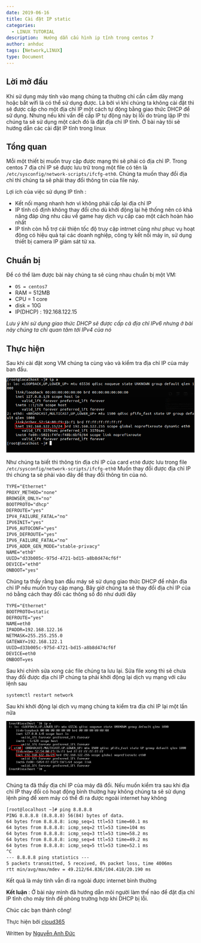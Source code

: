 ```yaml
---
date: 2019-06-16
title: Cài đặt IP static
categories:
  - LINUX TUTORIAL
description:  Hướng dẫn cấu hình ip tĩnh trong centos 7
author: anhduc
tags: [Network,LINUX]
type: Document
---
```


## Lời mở đầu
Khi sử dụng máy tính vào mạng chúng ta thường chỉ cần cắm dây mạng hoặc bắt wifi là có thể sử dụng được. Là bởi vì khi chúng ta không cài đặt thì sẽ được cấp cho một địa chỉ IP một cách tự động bằng giao thức DHCP để sử dụng. Nhưng nếu khi vấn đề cấp IP tự động này bị lỗi do trùng lặp IP thì chúng ta sẽ sử dụng một cách đó là đặt địa chỉ IP tĩnh. Ở bài này tôi sẽ hướng dẫn các cài đặt IP tĩnh trong linux

## Tổng quan 
Mỗi một thiết bị muốn truy cập được mạng thì sẽ phải có địa chỉ IP. Trong centos 7 địa chỉ IP sẽ được lưu trữ trong một file có tên là `/etc/sysconfig/network-scripts/ifcfg-eth0`. Chúng ta muốn thay đổi địa chỉ thì chúng ta sẽ phải thay đổi thông tin của file này.

Lợi ích của việc sử dụng IP tĩnh :
- Kết nối mạng nhanh hơn vì không phải cấp lại địa chỉ IP 
- IP tĩnh cố định không thay đổi cho dù khởi động lại hệ thống nên có khả năng đáp ứng nhu cầu về game hay dịch vụ cấp cao một cách hoàn hảo nhất
-  IP tĩnh còn hỗ trợ cải thiện tốc độ truy cập intrnet cũng như phục vụ hoạt động có hiệu quả tại các doanh nghiệp, công ty kết nối máy in, sử dụng thiết bị camera IP giám sát từ xa.

## Chuẩn bị
Để có thể làm được bài này chúng ta sẽ cùng nhau chuẩn bị một VM: 
- `OS = centos7`
- RAM = 512MB
- CPU = 1 core
- disk = 10G
- IP(DHCP) : 192.168.122.15

*Lưu ý khi sử dụng giao thức DHCP sẽ được cấp cả địa chỉ IPv6 nhưng ở bài này chúng ta chỉ quan tâm tới IPv4 của nó*  

## Thực hiện 
Sau khi cài đặt xong VM chúng ta cùng vào và kiểm tra địa chỉ IP của máy ban đầu.

![](/images/img-network/ip-static/screenshot_4.png)

Như chúng ta biết thì thông tin địa chỉ IP của card `eth0` được lưu trong file `/etc/sysconfig/network-scripts/ifcfg-eth0` Muốn thay đổi được địa chỉ  IP thì chúng ta sẽ phải vào đây để thay đổi thông tin của nó.
```
TYPE="Ethernet"
PROXY_METHOD="none"
BROWSER_ONLY="no"
BOOTPROTO="dhcp"
DEFROUTE="yes"
IPV4_FAILURE_FATAL="no"
IPV6INIT="yes"
IPV6_AUTOCONF="yes"
IPV6_DEFROUTE="yes"
IPV6_FAILURE_FATAL="no"
IPV6_ADDR_GEN_MODE="stable-privacy"
NAME="eth0"
UUID="d33b005c-975d-4721-bd15-a8b8d474cf6f"
DEVICE="eth0"
ONBOOT="yes"
```

Chúng ta thấy rằng ban đầu máy sẽ sử dụng giao thức DHCP để nhận địa chỉ IP nếu  muốn truy cập mạng. Bây giờ chúng ta sẽ thay đổi địa chỉ IP của nó bằng cách thay đổi các thông số đó như dưới đây
```
TYPE="Ethernet"
BOOTPROTO=static
DEFROUTE="yes"
NAME=eth0
IPADDR=192.168.122.16
NETMASK=255.255.255.0
GATEWAY=192.168.122.1
UUID=d33b005c-975d-4721-bd15-a8b8d474cf6f
DEVICE=eth0
ONBOOT=yes
```
Sau khi chỉnh sửa xong các file chúng ta lưu lại. Sửa file xong thì sẽ chưa thay đổi được địa chỉ IP chúng ta phải khởi động lại dịch vụ mạng với câu lệnh sau
```
systemctl restart network
```

Sau khi khởi động lại dịch vụ mạng chúng ta kiểm tra địa chỉ IP lại một lần nữa 

![](/images/img-network/ip-static/screenshot_1.png)

Chúng ta đã thấy địa chỉ IP của máy đã đổi. Nếu muốn kiểm tra sau khi địa chỉ IP thay đổi có hoạt động bình thường hay không chúng ta sẽ sử dụng lệnh ping để xem máy có thể đi ra được ngoài internet hay không 
```
[root@localhost ~]# ping 8.8.8.8
PING 8.8.8.8 (8.8.8.8) 56(84) bytes of data.
64 bytes from 8.8.8.8: icmp_seq=1 ttl=53 time=60.1 ms
64 bytes from 8.8.8.8: icmp_seq=2 ttl=53 time=104 ms
64 bytes from 8.8.8.8: icmp_seq=3 ttl=53 time=58.2 ms
64 bytes from 8.8.8.8: icmp_seq=4 ttl=53 time=49.2 ms
64 bytes from 8.8.8.8: icmp_seq=5 ttl=53 time=52.1 ms
^C
--- 8.8.8.8 ping statistics ---
5 packets transmitted, 5 received, 0% packet loss, time 4006ms
rtt min/avg/max/mdev = 49.212/64.836/104.418/20.190 ms
```

Kết quả là máy tính vẫn đi ra ngoài được internet bình thường 

**Kết luận** : Ở bài này mình đã hướng dẫn mõi người làm thế nào để đặt địa chỉ IP tĩnh cho máy tính để phòng trường hợp khi DHCP bị lỗi.

Chúc các bạn thành công!

Thực hiện bởi [cloud365](https://cloud365.vn/)

Written by [Nguyễn Anh Đức](https://nhanhoa.com/)

